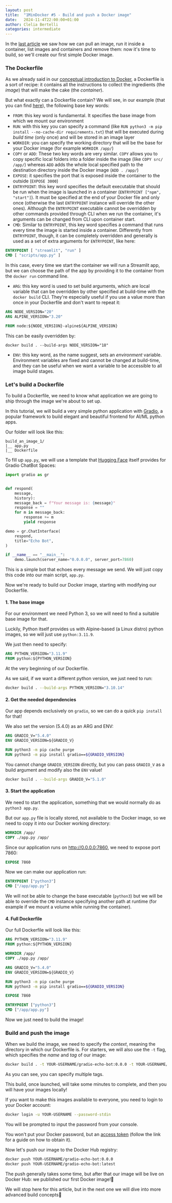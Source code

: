 ```yaml
---
layout: post
title:  "1MinDocker #5 - Build and push a Docker image"
date:   2024-11-4T22:00:00+01:00
author: Clelia Bertelli
categories: intermediate 
---
```


In the [last article](https://dev.to/astrabert/1mindocker-4-docker-cli-essentials-33pl) we saw how we can pull an image, run it inside a container, list images and containers and remove them: now it's time to build, so we'll create our first simple Docker image.

### The Dockerfile

As we already said in our [conceptual introduction to Docker](https://dev.to/astrabert/1mindocker-3-fundamental-concepts-55ph), a Dockerfile is a sort of recipe: it contains all the instructions to collect the ingredients (the *image*) that will make the cake (the _container_). 

But what exactly can a Dockerfile contain? We will see, in our example (that you can find [here](https://github.com/AstraBert/1minDocker/tree/master/code_snippets/build_an_image_1)), the following base key words:

- `FROM`: this key word is fundamental. It specifies the base image from which we mount our environment
- `RUN`: with this key you can specify a command (like `RUN python3 -m pip install --no-cache-dir requirements.txt`) that will be executed during _build time_ (only once) and will be stored in an image layer
- `WORKDIR`: you can specify the working directory that will be the base for your Docker image (for example `WORKDIR /app/`)
- `COPY` or `ADD`: These two key words are very similar. `COPY` allows you to copy specific local folders into a folder inside the image (like `COPY src/ /app/`) whereas `ADD` adds the whole local specified path to the destination directory inside the Docker image (`ADD . /app/`)
- `EXPOSE`: it specifies the port that is exposed inside the container to the outside (`EXPOSE 3000`)
- `ENTRYPOINT`: this key word specifies the default executable that should be run when the image is launched in a container (`ENTRYPOINT ["npm", "start"]`). It must be specified at the end of your Docker file and only once (otherwise the last `ENTRYPOINT` instance will override the other ones). Although the `ENTRYPOINT` executable cannot be overridden by other commands provided through CLI when we run the container, it's arguments can be changed from CLI upon container start.
- `CMD`: Similar to `ENTRYPOINT`, this key word specifies a command that runs every time the image is started inside a container. Differently from `ENTRYPOINT`, though, it can be completely overridden and generally is used as a set of extra arguments for `ENTRYPOINT`, like here:
```Dockerfile
ENTRYPOINT [ "streamlit", "run" ]
CMD [ "scripts/app.py" ]
```
In this case, every time we start the container we will run a Streamlit app, but we can choose the path of the app by providing it to the container from the `docker run` command line.
- `ARG`: this key word is used to set build arguments, which are local variable that can be overridden by other specified at build-time with the `docker build` CLI. They're especially useful if you use a value more than once in your Dockerfile and don't want to repeat it:
```Dockerfile
ARG NODE_VERSION="20"
ARG ALPINE_VERSION="3.20"

FROM node:${NODE_VERSION}-alpine${ALPINE_VERSION}
```

This can be easily overridden by:
```
docker build . --build-args NODE_VERSION="18" 
```
- `ENV`: this key word, as the name suggest, sets an _environment_ variable. Environment variables are fixed and cannot be changed at build-time, and they can be useful when we want a variable to be accessible to all image build stages.

### Let's build a Dockerfile

To build a Dockerfile, we need to know what application we are going to ship through the image we're about to set up.

In this tutorial, we will build a very simple python application with [Gradio](https://gradio.app), a popular framework to build elegant and beautiful frontend for AI/ML python apps.

Our folder will look like this:

```
build_an_image_1/
|__ app.py
|__ Dockerfile
```

To fill up `app.py`, we will use a template that [Hugging Face](https://huggingface.com) itself provides for Gradio ChatBot Spaces:


```python
import gradio as gr


def respond(
    message,
    history):
    message_back = f"Your message is: {message}"
    response = ""
    for m in message_back:
        response += m
        yield response

demo = gr.ChatInterface(
    respond,
    title="Echo Bot",
)

if __name__ == "__main__":
    demo.launch(server_name="0.0.0.0", server_port=7860)
```

This is a simple bot that echoes every message we send. 
We will just copy this code into our main script, `app.py`.

Now we're ready to build our Docker image, starting with modifying our Dockerfile.

#### 1. The base image

For our environment we need Python 3, so we will need to find a suitable base image for that.

Luckily, Python itself provides us with Alpine-based (a Linux distro) python images, so we will just use `python:3.11.9`.

We just then need to specify:

```Dockerfile
ARG PYTHON_VERSION="3.11.9"
FROM python:${PYTHON_VERSION}
```

At the very beginning of our Dockerfile.

As we said, if we want a different python version, we just need to run:

```bash
docker build . --build-args PYTHON_VERSION="3.10.14"
```

#### 2. Get the needed dependencies

Our app depends exclusively on `gradio`, so we can do a quick `pip install` for that!

We also set the version (5.4.0) as an ARG and ENV:

```Dockerfile
ARG GRADIO_V="5.4.0"
ENV GRADIO_VERSION=${GRADIO_V}

RUN python3 -m pip cache purge
RUN python3 -m pip install gradio==${GRADIO_VERSION}
```

You cannot change `GRADIO_VERSION` directly, but you can pass `GRADIO_V` as a build argument and modify also the `ENV` value!

```bash
docker build . --build-args GRADIO_V="5.1.0"
```

#### 3. Start the application

We need to start the application, something that we would normally do as `python3 app.py`.

But our `app.py` file is locally stored, not available to the Docker image, so we need to copy it into our Docker working directory:

```Dockerfile
WORKDIR /app/
COPY ./app.py /app/
```

Since our application runs on http://0.0.0.0:7860, we need to expose port 7860:

```Dockerfile
EXPOSE 7860
```

Now we can make our application run:

```Dockerfile
ENTRYPOINT ["python3"]
CMD ["/app/app.py"]
```

We will not be able to change the base executable (`python3`) but we will be able to override the `CMD` instance specifying another path at runtime (for example if we mount a volume while running the container).

#### 4. Full Dockerfile

Our full Dockerfile will look like this:

```Dockerfile
ARG PYTHON_VERSION="3.11.9"
FROM python:${PYTHON_VERSION}

WORKDIR /app/
COPY ./app.py /app/

ARG GRADIO_V="5.4.0"
ENV GRADIO_VERSION=${GRADIO_V}

RUN python3 -m pip cache purge
RUN python3 -m pip install gradio==${GRADIO_VERSION}

EXPOSE 7860

ENTRYPOINT ["python3"]
CMD ["/app/app.py"]
```

Now we just need to build the image!

### Build and push the image

When we build the image, we need to specify the _context_, meaning the directory in which our Dockerfile is. For starters, we will also use the `-t` flag, which specifies the _name_ and *tag* of our image:

```bash
docker build . -t YOUR-USERNAME/gradio-echo-bot:0.0.0 -t YOUR-USERNAME/gradio-echo-bot:latest
```

As you can see, you can specify multiple tags.

This build, once launched, will take some minutes to complete, and then you will have your images locally!

If you want to make this images available to everyone, you need to login to your Docker account:

```bash
docker login -u YOUR-USERNAME --password-stdin
```

You will be prompted to input the password from your console. 

You won't put your Docker password, but an [access token](https://docs.docker.com/security/for-developers/access-tokens/#create-an-access-token) (follow the link for a guide on how to obtain it). 

Now let's push our image to the Docker Hub registry:

```bash
docker push YOUR-USERNAME/gradio-echo-bot:0.0.0
docker push YOUR-USERNAME/gradio-echo-bot:latest
```

The push generally takes some time, but after that our image will be live on Docker Hub: we published our first Docker image!🎉

We will stop here for this article, but in the next one we will dive into more advanced build concepts🥰 